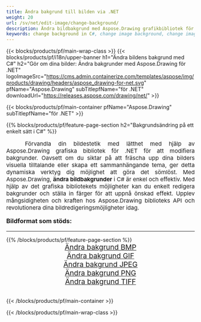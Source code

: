 ```yaml
---
title: Ändra bakgrund till bilden via .NET
weight: 20
url: /sv/net/edit-image/change-background/
description: Ändra bildbakgrund med Aspose.Drawing grafikbibliotek för .NET (C#)
keywords: change background in C#, change image background, change images in C#, graphic library för .NET, edit images, edit background, set color
---
```


{{< blocks/products/pf/main-wrap-class >}}
{{< blocks/products/pf/i18n/upper-banner h1="Ändra bildens bakgrund med C#" h2="Gör om dina bilder: Ändra bakgrunder med Aspose.Drawing för .NET" logoImageSrc="https://cms.admin.containerize.com/templates/aspose/img/products/drawing/headers/aspose_drawing-for-net.svg" pfName="Aspose.Drawing" subTitlepfName="för .NET" downloadUrl="https://releases.aspose.com/drawing/net/" >}}

{{< blocks/products/pf/main-container pfName="Aspose.Drawing" subTitlepfName="för .NET" >}}

{{% blocks/products/pf/feature-page-section  h2="Bakgrundsändring på ett enkelt sätt i C#" %}}
<p align="justify" style="text-indent:50px;font-size:15px;">
Förvandla din bildestetik med lätthet med hjälp av Aspose.Drawing grafiska bibliotek för .NET för att modifiera bakgrunder. Oavsett om du siktar på att fräscha upp dina bilders visuella tilltalande eller skapa ett sammanhängande tema, ger detta dynamiska verktyg dig möjlighet att göra det sömlöst. Med Aspose.Drawing, <b>ändra bildbakgrunder</b> i C# är enkel och effektiv. Med hjälp av det grafiska bibliotekets möjligheter kan du enkelt redigera bakgrunder och ställa in färger för att uppnå önskad effekt. Upplev mångsidigheten och kraften hos Aspose.Drawing biblioteks API och revolutionera dina bildredigeringsmöjligheter idag.</p>

<h3 style="margin-top:16px;">
Bildformat som stöds:
</h3>

<hr/>
{{% /blocks/products/pf/feature-page-section %}}
<div class="container-fluid productfamilypage bg-gray">
    <div class="convertypes bg-gray agp-content section">
        <div class="container">
		    <div class="row other-converters" style="font-size: 19px;text-align:center;">
		        <div class='col-md-3 other-converter remove-lp remove-rp'><a href="bmp/" style="padding:15px;">Ändra bakgrund BMP</a></div>
                <div class='col-md-3 other-converter remove-lp remove-rp'><a href="gif/" style="padding:15px;">Ändra bakgrund GIF</a></div>
                <div class='col-md-3 other-converter remove-lp remove-rp'><a href="jpeg/" style="padding:15px;">Ändra bakgrund JPEG </a></div>
                <div class='col-md-3 other-converter remove-lp remove-rp'><a href="png/" style="padding:15px;">Ändra bakgrund PNG</a></div>
                <div class='col-md-3 other-converter remove-lp remove-rp'><a href="tiff/" style="padding:15px;">Ändra bakgrund TIFF</a></div>
            </div>
        </div>
    </div>
</div>
<br/>

{{< /blocks/products/pf/main-container >}}

{{< /blocks/products/pf/main-wrap-class >}}
